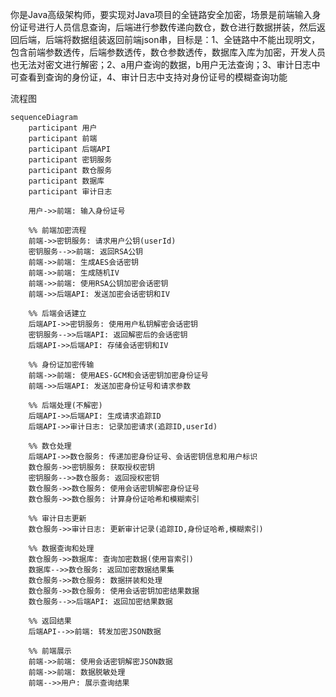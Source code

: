 你是Java高级架构师，要实现对Java项目的全链路安全加密，场景是前端输入身份证号进行人员信息查询，后端进行参数传递向数仓，数仓进行数据拼装，然后返回后端，后端将数据组装返回前端json串，目标是：1、全链路中不能出现明文，包含前端参数透传，后端参数透传，数仓参数透传，数据库入库为加密，开发人员也无法对密文进行解密；2、a用户查询的数据，b用户无法查询；3、审计日志中可查看到查询的身份证，4、审计日志中支持对身份证号的模糊查询功能

流程图
```mermaid
sequenceDiagram
    participant 用户
    participant 前端
    participant 后端API
    participant 密钥服务
    participant 数仓服务
    participant 数据库
    participant 审计日志
    
    用户->>前端: 输入身份证号
    
    %% 前端加密流程
    前端->>密钥服务: 请求用户公钥(userId)
    密钥服务-->>前端: 返回RSA公钥
    前端->>前端: 生成AES会话密钥
    前端->>前端: 生成随机IV
    前端->>前端: 使用RSA公钥加密会话密钥
    前端->>后端API: 发送加密会话密钥和IV
    
    %% 后端会话建立
    后端API->>密钥服务: 使用用户私钥解密会话密钥
    密钥服务-->>后端API: 返回解密后的会话密钥
    后端API->>后端API: 存储会话密钥和IV
    
    %% 身份证加密传输
    前端->>前端: 使用AES-GCM和会话密钥加密身份证号
    前端->>后端API: 发送加密身份证号和请求参数
    
    %% 后端处理(不解密)
    后端API->>后端API: 生成请求追踪ID
    后端API->>审计日志: 记录加密请求(追踪ID,userId)
    
    %% 数仓处理
    后端API->>数仓服务: 传递加密身份证号、会话密钥信息和用户标识
    数仓服务->>密钥服务: 获取授权密钥
    密钥服务-->>数仓服务: 返回授权密钥
    数仓服务->>数仓服务: 使用会话密钥解密身份证号
    数仓服务->>数仓服务: 计算身份证哈希和模糊索引
    
    %% 审计日志更新
    数仓服务->>审计日志: 更新审计记录(追踪ID,身份证哈希,模糊索引)
    
    %% 数据查询和处理
    数仓服务->>数据库: 查询加密数据(使用盲索引)
    数据库-->>数仓服务: 返回加密数据结果集
    数仓服务->>数仓服务: 数据拼装和处理
    数仓服务->>数仓服务: 使用会话密钥加密结果数据
    数仓服务-->>后端API: 返回加密结果数据
    
    %% 返回结果
    后端API-->>前端: 转发加密JSON数据
    
    %% 前端展示
    前端->>前端: 使用会话密钥解密JSON数据
    前端->>前端: 数据脱敏处理
    前端-->>用户: 展示查询结果
```
